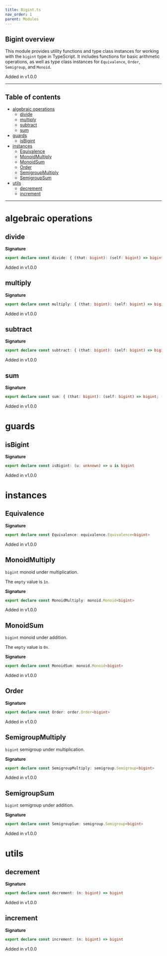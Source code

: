 ```yaml
---
title: Bigint.ts
nav_order: 1
parent: Modules
---
```


## Bigint overview

This module provides utility functions and type class instances for working with the `bigint` type in TypeScript.
It includes functions for basic arithmetic operations, as well as type class instances for
`Equivalence`, `Order`, `Semigroup`, and `Monoid`.

Added in v1.0.0

---

<h2 class="text-delta">Table of contents</h2>

- [algebraic operations](#algebraic-operations)
  - [divide](#divide)
  - [multiply](#multiply)
  - [subtract](#subtract)
  - [sum](#sum)
- [guards](#guards)
  - [isBigint](#isbigint)
- [instances](#instances)
  - [Equivalence](#equivalence)
  - [MonoidMultiply](#monoidmultiply)
  - [MonoidSum](#monoidsum)
  - [Order](#order)
  - [SemigroupMultiply](#semigroupmultiply)
  - [SemigroupSum](#semigroupsum)
- [utils](#utils)
  - [decrement](#decrement)
  - [increment](#increment)

---

# algebraic operations

## divide

**Signature**

```ts
export declare const divide: { (that: bigint): (self: bigint) => bigint; (self: bigint, that: bigint): bigint }
```

Added in v1.0.0

## multiply

**Signature**

```ts
export declare const multiply: { (that: bigint): (self: bigint) => bigint; (self: bigint, that: bigint): bigint }
```

Added in v1.0.0

## subtract

**Signature**

```ts
export declare const subtract: { (that: bigint): (self: bigint) => bigint; (self: bigint, that: bigint): bigint }
```

Added in v1.0.0

## sum

**Signature**

```ts
export declare const sum: { (that: bigint): (self: bigint) => bigint; (self: bigint, that: bigint): bigint }
```

Added in v1.0.0

# guards

## isBigint

**Signature**

```ts
export declare const isBigint: (u: unknown) => u is bigint
```

Added in v1.0.0

# instances

## Equivalence

**Signature**

```ts
export declare const Equivalence: equivalence.Equivalence<bigint>
```

Added in v1.0.0

## MonoidMultiply

`bigint` monoid under multiplication.

The `empty` value is `1n`.

**Signature**

```ts
export declare const MonoidMultiply: monoid.Monoid<bigint>
```

Added in v1.0.0

## MonoidSum

`bigint` monoid under addition.

The `empty` value is `0n`.

**Signature**

```ts
export declare const MonoidSum: monoid.Monoid<bigint>
```

Added in v1.0.0

## Order

**Signature**

```ts
export declare const Order: order.Order<bigint>
```

Added in v1.0.0

## SemigroupMultiply

`bigint` semigroup under multiplication.

**Signature**

```ts
export declare const SemigroupMultiply: semigroup.Semigroup<bigint>
```

Added in v1.0.0

## SemigroupSum

`bigint` semigroup under addition.

**Signature**

```ts
export declare const SemigroupSum: semigroup.Semigroup<bigint>
```

Added in v1.0.0

# utils

## decrement

**Signature**

```ts
export declare const decrement: (n: bigint) => bigint
```

Added in v1.0.0

## increment

**Signature**

```ts
export declare const increment: (n: bigint) => bigint
```

Added in v1.0.0
